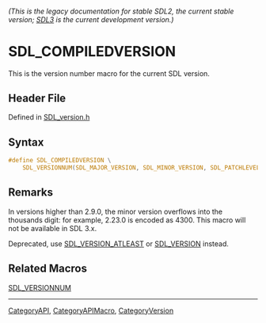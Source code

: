 ###### (This is the legacy documentation for stable SDL2, the current stable version; [SDL3](https://wiki.libsdl.org/SDL3/) is the current development version.)
# SDL_COMPILEDVERSION

This is the version number macro for the current SDL version.

## Header File

Defined in [SDL_version.h](https://github.com/libsdl-org/SDL/blob/SDL2/include/SDL_version.h)

## Syntax

```c
#define SDL_COMPILEDVERSION \
    SDL_VERSIONNUM(SDL_MAJOR_VERSION, SDL_MINOR_VERSION, SDL_PATCHLEVEL)
```

## Remarks

In versions higher than 2.9.0, the minor version overflows into the
thousands digit: for example, 2.23.0 is encoded as 4300. This macro will
not be available in SDL 3.x.

Deprecated, use [SDL_VERSION_ATLEAST](SDL_VERSION_ATLEAST) or
[SDL_VERSION](SDL_VERSION) instead.

## Related Macros

[SDL_VERSIONNUM](SDL_VERSIONNUM)

----
[CategoryAPI](CategoryAPI), [CategoryAPIMacro](CategoryAPIMacro), [CategoryVersion](CategoryVersion)

